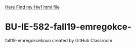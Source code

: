 [Here Find my Hw1 html file](IE582Hw1.html)




# BU-IE-582-fall19-emregokce-
fall19-emregokceboun created by GitHub Classroom
